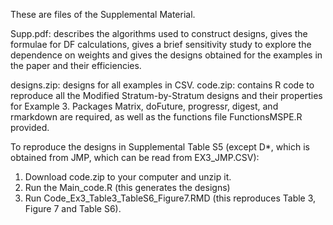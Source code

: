 These are files of the Supplemental Material.

Supp.pdf: describes the algorithms used to construct designs, gives the formulae for DF calculations, gives a brief sensitivity study to explore the dependence on weights and gives the designs obtained for the examples in the paper and their efficiencies.

designs.zip: designs for all examples in CSV.
code.zip: contains R code to reproduce all the Modified Stratum-by-Stratum designs and their properties for Example 3. Packages Matrix, doFuture, progressr, digest, and rmarkdown are required, as well as the functions file FunctionsMSPE.R provided.

To reproduce the designs in Supplemental Table S5 (except D*, which is obtained from JMP, which can be read from EX3_JMP.CSV):

1. Download code.zip to your computer and unzip it.
2. Run the Main_code.R (this generates the designs)
3. Run Code_Ex3_Table3_TableS6_Figure7.RMD (this reproduces Table 3, Figure 7 and Table S6).
